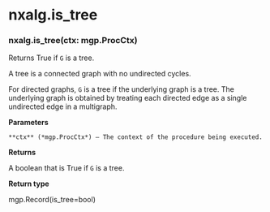 # nxalg.is_tree


### nxalg.is_tree(ctx: mgp.ProcCtx)
Returns True if `G` is a tree.

A tree is a connected graph with no undirected cycles.

For directed graphs, `G` is a tree if the underlying graph is a tree. The
underlying graph is obtained by treating each directed edge as a single
undirected edge in a multigraph.


**Parameters**

    **ctx** (*mgp.ProcCtx*) – The context of the procedure being executed.



**Returns**

A boolean that is True if `G` is a tree.



**Return type**

mgp.Record(is_tree=bool)
